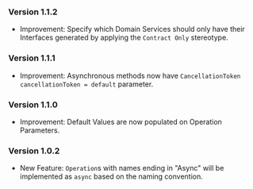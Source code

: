 ﻿### Version 1.1.2

- Improvement: Specify which Domain Services should only have their Interfaces generated by applying the `Contract Only` stereotype.

### Version 1.1.1

- Improvement: Asynchronous methods now have `CancellationToken cancellationToken = default` parameter.

### Version 1.1.0

- Improvement: Default Values are now populated on Operation Parameters.

### Version 1.0.2

- New Feature: `Operation`s with names ending in "Async" will be implemented as `async` based on the naming convention.
